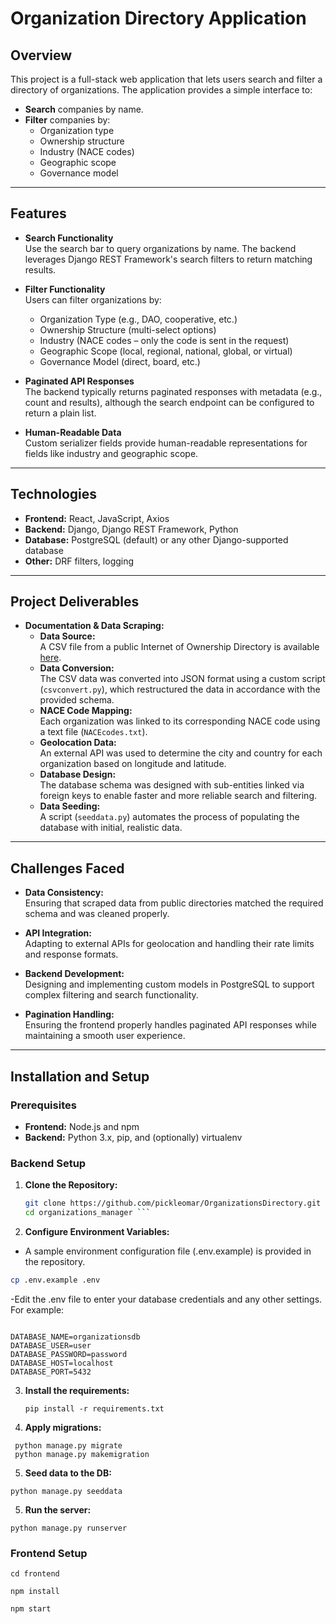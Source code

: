 # Organization Directory Application

## Overview

This project is a full-stack web application that lets users search and filter a directory of organizations. The application provides a simple interface to:

- **Search** companies by name.
- **Filter** companies by:
  - Organization type
  - Ownership structure
  - Industry (NACE codes)
  - Geographic scope
  - Governance model

---

## Features

- **Search Functionality**  
  Use the search bar to query organizations by name. The backend leverages Django REST Framework's search filters to return matching results.

- **Filter Functionality**  
  Users can filter organizations by:
  - Organization Type (e.g., DAO, cooperative, etc.)
  - Ownership Structure (multi-select options)
  - Industry (NACE codes – only the code is sent in the request)
  - Geographic Scope (local, regional, national, global, or virtual)
  - Governance Model (direct, board, etc.)

- **Paginated API Responses**  
  The backend typically returns paginated responses with metadata (e.g., count and results), although the search endpoint can be configured to return a plain list.

- **Human-Readable Data**  
  Custom serializer fields provide human-readable representations for fields like industry and geographic scope.

---

## Technologies

- **Frontend:** React, JavaScript, Axios  
- **Backend:** Django, Django REST Framework, Python  
- **Database:** PostgreSQL (default) or any other Django-supported database  
- **Other:** DRF filters, logging

---

## Project Deliverables

- **Documentation & Data Scraping:**  
  - **Data Source:**  
    A CSV file from a public Internet of Ownership Directory is available [here](https://docs.google.com/spreadsheets/d/1RQTMhPJVVdmE7Yeop1iwYhvj46kgvVJQnn11EPGwzeY/edit?gid=674927682).
  - **Data Conversion:**  
    The CSV data was converted into JSON format using a custom script (`csvconvert.py`), which restructured the data in accordance with the provided schema.
  - **NACE Code Mapping:**  
    Each organization was linked to its corresponding NACE code using a text file (`NACEcodes.txt`).
  - **Geolocation Data:**  
    An external API was used to determine the city and country for each organization based on longitude and latitude.
  - **Database Design:**  
    The database schema was designed with sub-entities linked via foreign keys to enable faster and more reliable search and filtering.
  - **Data Seeding:**  
    A script (`seeddata.py`) automates the process of populating the database with initial, realistic data.

---
## Challenges Faced

- **Data Consistency:**  
  Ensuring that scraped data from public directories matched the required schema and was cleaned properly.
  
- **API Integration:**  
  Adapting to external APIs for geolocation and handling their rate limits and response formats.
  
- **Backend Development:**  
  Designing and implementing custom models in PostgreSQL to support complex filtering and search functionality.
  
- **Pagination Handling:**  
  Ensuring the frontend properly handles paginated API responses while maintaining a smooth user experience.

---

## Installation and Setup

### Prerequisites

- **Frontend:** Node.js and npm  
- **Backend:** Python 3.x, pip, and (optionally) virtualenv

### Backend Setup

1. **Clone the Repository:**

   ```bash
   git clone https://github.com/pickleomar/OrganizationsDirectory.git
   cd organizations_manager ```
2. **Configure Environment Variables:**
- A sample environment configuration file (.env.example) is provided in the repository.
```bash
cp .env.example .env
```
-Edit the .env file to enter your database credentials and any other settings. For example:
``` DEBUG=True

DATABASE_NAME=organizationsdb
DATABASE_USER=user
DATABASE_PASSWORD=password
DATABASE_HOST=localhost
DATABASE_PORT=5432
```
3. **Install the requirements:**
    ```
    pip install -r requirements.txt 
    ``` 
4. **Apply migrations:**
```
 python manage.py migrate
 python manage.py makemigration
 ```

5. **Seed data to the DB:**
```
python manage.py seeddata
```

5. **Run the server:**
```
python manage.py runserver
```
### Frontend Setup

```
cd frontend 

npm install

npm start
```
